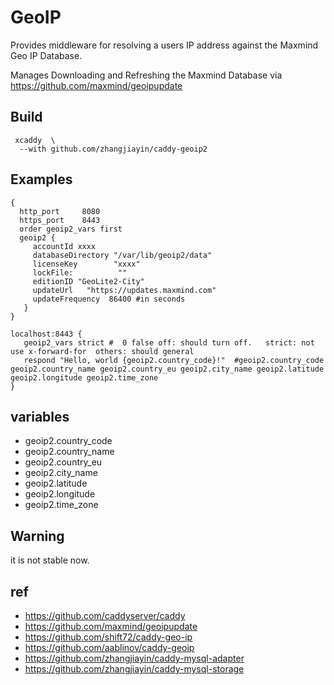 # GeoIP

Provides middleware for resolving a users IP address against the Maxmind Geo IP Database.

Manages Downloading and Refreshing the Maxmind Database via https://github.com/maxmind/geoipupdate

## Build

```
 xcaddy  \
  --with github.com/zhangjiayin/caddy-geoip2
```

## Examples

```
{
  http_port     8080
  https_port    8443
  order geoip2_vars first
  geoip2 {
     accountId xxxx
     databaseDirectory "/var/lib/geoip2/data"
     licenseKey        "xxxx"
     lockFile:          ""
     editionID "GeoLite2-City"
     updateUrl   "https://updates.maxmind.com"
     updateFrequency  86400 #in seconds
   }
}

localhost:8443 {
   geoip2_vars strict #  0 false off: should turn off.   strict: not use x-forward-for  others: should general
   respond "Hello, world {geoip2.country_code}!"  #geoip2.country_code  geoip2.country_name geoip2.country_eu geoip2.city_name geoip2.latitude geoip2.longitude geoip2.time_zone
}

```

## variables
 - geoip2.country_code  
 - geoip2.country_name 
 - geoip2.country_eu 
 - geoip2.city_name 
 - geoip2.latitude 
 - geoip2.longitude 
 - geoip2.time_zone


## Warning 
 it is not stable now.


## ref

 - https://github.com/caddyserver/caddy
 - https://github.com/maxmind/geoipupdate
 - https://github.com/shift72/caddy-geo-ip
 - https://github.com/aablinov/caddy-geoip
 - https://github.com/zhangjiayin/caddy-mysql-adapter
 - https://github.com/zhangjiayin/caddy-mysql-storage
